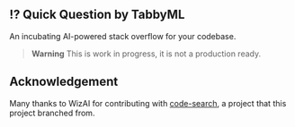 ## ⁉️ Quick Question by TabbyML 

An incubating AI-powered stack overflow for your codebase.

> **Warning**
> This is work in progress, it is not a production ready.

## Acknowledgement

Many thanks to WizAI for contributing with [code-search](https://github.com/wizi-ai/code-search), a project that this project branched from.
